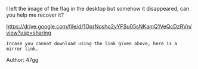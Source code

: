 I left the image of the flag in the desktop but somehow it disappeared, can you help me recover it?

https://drive.google.com/file/d/1OqrNosho2yYFSu05sNKamQ1VeQcDzRVn/view?usp=sharing

    Incase you cannot download using the link given above, here is a mirror link.

Author: 47gg

